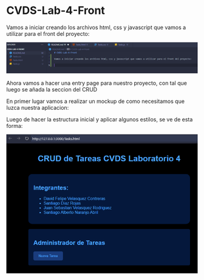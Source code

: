 # CVDS-Lab-4-Front

Vamos a iniciar creando los archivos html, css y javascript que vamos a utilizar para el front del proyecto:

![alt text](/images/image.png)

Ahora vamos a hacer una entry page para nuestro proyecto, con tal que luego se añada la seccion del CRUD

En primer lugar vamos a realizar un mockup de como necesitamos que luzca nuestra aplicacion:

Luego de hacer la estructura inicial y aplicar algunos estilos, se ve de esta forma:

![alt text](/images/image-1.png)

